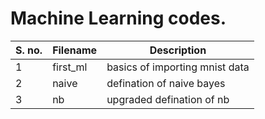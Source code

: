 # Machine Learning codes.
| S. no. | Filename | Description                    |
|--------|----------|--------------------------------|
| 1      | first_ml | basics of importing mnist data |
| 2      | naive    | defination of naive bayes      |
| 3      | nb       | upgraded defination of nb      |
